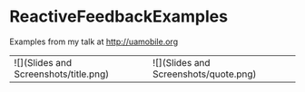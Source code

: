 # ReactiveFeedbackExamples
Examples from my talk at http://uamobile.org

| | |
|---|---|
| ![](Slides and Screenshots/title.png) |![](Slides and Screenshots/quote.png)|
